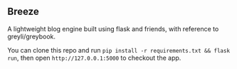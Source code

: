 ## Breeze

A lightweight blog engine built using flask and friends, with reference to greyli/greybook.

You can clone this repo and run `pip install -r requirements.txt && flask run`, then open `http://127.0.0.1:5000` to checkout the app.
